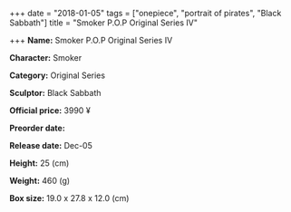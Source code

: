 +++
date = "2018-01-05"
tags = ["onepiece", "portrait of pirates", "Black Sabbath"]
title = "Smoker P.O.P Original Series IV"

+++
**Name:** Smoker P.O.P Original Series IV

**Character:** Smoker

**Category:** Original Series

**Sculptor:** Black Sabbath

**Official price:** 3990 ¥

**Preorder date:**

**Release date:** Dec-05

**Height:** 25 (cm)

**Weight:** 460 (g)

**Box size:** 19.0 x 27.8 x 12.0 (cm)